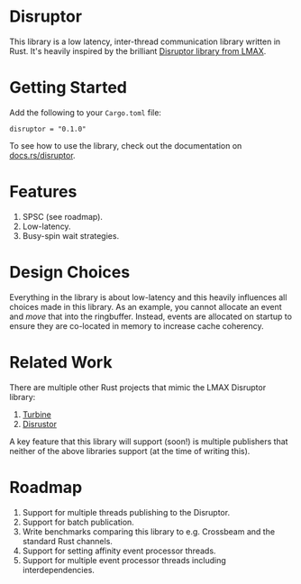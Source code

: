 # Disruptor

This library is a low latency, inter-thread communication library written in Rust.
It's heavily inspired by the brilliant
[Disruptor library from LMAX](https://github.com/LMAX-Exchange/disruptor).

# Getting Started

Add the following to your `Cargo.toml` file:

    disruptor = "0.1.0"

To see how to use the library, check out the documentation on [docs.rs/disruptor](https://docs.rs/disruptor).

# Features

1. SPSC (see roadmap).
2. Low-latency.
3. Busy-spin wait strategies.

# Design Choices

Everything in the library is about low-latency and this heavily influences all choices made in this library.
As an example, you cannot allocate an event and *move* that into the ringbuffer. Instead, events
are allocated on startup to ensure they are co-located in memory to increase cache coherency.

# Related Work

There are multiple other Rust projects that mimic the LMAX Disruptor library:
1. [Turbine](https://github.com/polyfractal/Turbine)
2. [Disrustor](https://github.com/sklose/disrustor)

A key feature that this library will support (soon!) is multiple publishers that
neither of the above libraries support (at the time of writing this).

# Roadmap

1. Support for multiple threads publishing to the Disruptor.
2. Support for batch publication.
3. Write benchmarks comparing this library to e.g. Crossbeam and the standard Rust channels.
4. Support for setting affinity event processor threads.
5. Support for multiple event processor threads including interdependencies.
